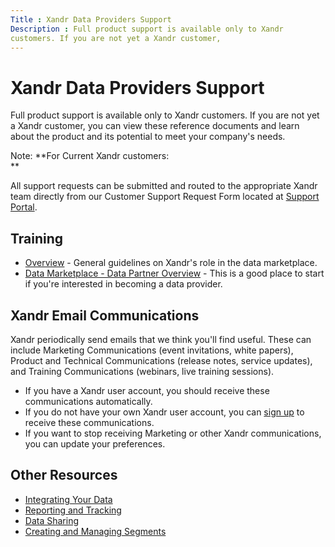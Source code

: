 ```yaml
---
Title : Xandr Data Providers Support
Description : Full product support is available only to Xandr
customers. If you are not yet a Xandr customer,
---
```



# Xandr Data Providers Support



Full product support is available only to Xandr
customers. If you are not yet a Xandr customer,
you can view these reference documents and learn about the product and
its potential to meet your company's needs.



Note: **For Current
Xandr customers:  
**

All support requests can be submitted and routed to the appropriate
Xandr team directly from our Customer Support
Request Form located
at <a href="https://help.xandr.com/" class="xref" target="_blank">Support
Portal</a>.





## Training

- <a href="home.html" class="xref">Overview</a> - General guidelines on
  Xandr's role in the data marketplace.
- <a href="data-marketplace-data-partner-overview.html" class="xref">Data
  Marketplace - Data Partner Overview</a> - This is a good place to
  start if you're interested in becoming a data provider.





## Xandr Email Communications

Xandr periodically send emails that we think
you'll find useful. These can include Marketing Communications (event
invitations, white papers), Product and Technical Communications
(release notes, service updates), and Training Communications (webinars,
live training sessions).

- If you have a Xandr user account, you should
  receive these communications automatically.
- If you do not have your own Xandr user
  account, you can <a
  href="https://about.ads.microsoft.com/en-us/solutions/xandr/newsletter-sign-up"
  class="xref" target="_blank">sign up</a> to receive these
  communications.
- If you want to stop receiving Marketing or other
  Xandr communications, you can update your
  preferences.





## Other Resources



- <a href="integrating-your-data.html" class="xref">Integrating Your
  Data</a>
- <a href="reporting-and-tracking.html" class="xref">Reporting and
  Tracking</a>
- <a href="Data%20Sharingdata-sharing.dita" class="xref"
  target="_blank">Data Sharing</a>
- <a
  href="Creating%20and%20Managing%20Segmentscreating-and-managing-segments.dita"
  class="xref" target="_blank">Creating and Managing Segments</a>








